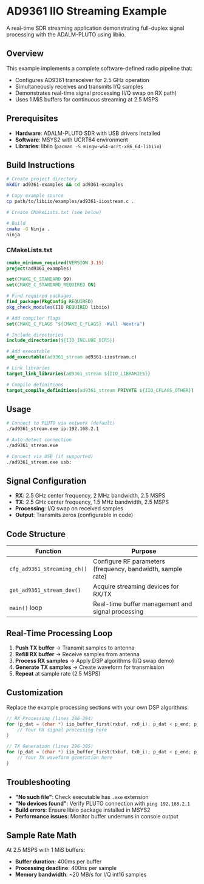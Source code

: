 # AD9361 IIO Streaming Example

A real-time SDR streaming application demonstrating full-duplex signal processing with the ADALM-PLUTO using libiio.

## Overview

This example implements a complete software-defined radio pipeline that:
- Configures AD9361 transceiver for 2.5 GHz operation
- Simultaneously receives and transmits I/Q samples
- Demonstrates real-time signal processing (I/Q swap on RX path)
- Uses 1 MiS buffers for continuous streaming at 2.5 MSPS

## Prerequisites

- **Hardware**: ADALM-PLUTO SDR with USB drivers installed
- **Software**: MSYS2 with UCRT64 environment
- **Libraries**: libiio (`pacman -S mingw-w64-ucrt-x86_64-libiio`)

## Build Instructions

```bash
# Create project directory
mkdir ad9361-examples && cd ad9361-examples

# Copy example source
cp path/to/libiio/examples/ad9361-iiostream.c .

# Create CMakeLists.txt (see below)

# Build
cmake -G Ninja .
ninja
```

### CMakeLists.txt

```cmake
cmake_minimum_required(VERSION 3.15)
project(ad9361_examples)

set(CMAKE_C_STANDARD 99)
set(CMAKE_C_STANDARD_REQUIRED ON)

# Find required packages
find_package(PkgConfig REQUIRED)
pkg_check_modules(IIO REQUIRED libiio)

# Add compiler flags
set(CMAKE_C_FLAGS "${CMAKE_C_FLAGS} -Wall -Wextra")

# Include directories
include_directories(${IIO_INCLUDE_DIRS})

# Add executable
add_executable(ad9361_stream ad9361-iiostream.c)

# Link libraries
target_link_libraries(ad9361_stream ${IIO_LIBRARIES})

# Compile definitions
target_compile_definitions(ad9361_stream PRIVATE ${IIO_CFLAGS_OTHER})
```

## Usage

```bash
# Connect to PLUTO via network (default)
./ad9361_stream.exe ip:192.168.2.1

# Auto-detect connection
./ad9361_stream.exe

# Connect via USB (if supported)
./ad9361_stream.exe usb:
```

## Signal Configuration

- **RX**: 2.5 GHz center frequency, 2 MHz bandwidth, 2.5 MSPS
- **TX**: 2.5 GHz center frequency, 1.5 MHz bandwidth, 2.5 MSPS
- **Processing**: I/Q swap on received samples
- **Output**: Transmits zeros (configurable in code)

## Code Structure

| Function | Purpose |
|----------|---------|
| `cfg_ad9361_streaming_ch()` | Configure RF parameters (frequency, bandwidth, sample rate) |
| `get_ad9361_stream_dev()` | Acquire streaming devices for RX/TX |
| `main()` loop | Real-time buffer management and signal processing |

## Real-Time Processing Loop

1. **Push TX buffer** → Transmit samples to antenna
2. **Refill RX buffer** → Receive samples from antenna
3. **Process RX samples** → Apply DSP algorithms (I/Q swap demo)
4. **Generate TX samples** → Create waveform for transmission
5. **Repeat** at sample rate (2.5 MSPS)

## Customization

Replace the example processing sections with your own DSP algorithms:

```c
// RX Processing (lines 286-294)
for (p_dat = (char *) iio_buffer_first(rxbuf, rx0_i); p_dat < p_end; p_dat += p_inc) {
    // Your RX signal processing here
}

// TX Generation (lines 296-305) 
for (p_dat = (char *) iio_buffer_first(txbuf, tx0_i); p_dat < p_end; p_dat += p_inc) {
    // Your TX waveform generation here
}
```

## Troubleshooting

- **"No such file"**: Check executable has `.exe` extension
- **"No devices found"**: Verify PLUTO connection with `ping 192.168.2.1`
- **Build errors**: Ensure libiio package installed in MSYS2
- **Performance issues**: Monitor buffer underruns in console output

## Sample Rate Math

At 2.5 MSPS with 1 MiS buffers:
- **Buffer duration**: 400ms per buffer
- **Processing deadline**: 400ns per sample
- **Memory bandwidth**: ~20 MB/s for I/Q int16 samples